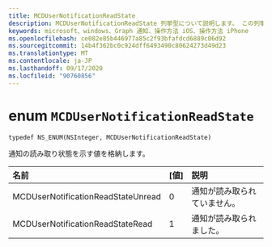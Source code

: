 ```yaml
---
title: MCDUserNotificationReadState
description: MCDUserNotificationReadState 列挙型について説明します。 この列挙には、通知の読み取り状態を記述する値が含まれます。
keywords: microsoft、windows、Graph 通知、操作方法 iOS、操作方法 iPhone
ms.openlocfilehash: ce082e85b446977a85c2f93bfafdcd6889c06d92
ms.sourcegitcommit: 14b4f362bc0c924dff6493490c80624273d49d23
ms.translationtype: MT
ms.contentlocale: ja-JP
ms.lasthandoff: 09/17/2020
ms.locfileid: "90760856"
---
```

# <a name="enum-mcdusernotificationreadstate"></a>enum `MCDUserNotificationReadState`

```
typedef NS_ENUM(NSInteger, MCDUserNotificationReadState)
```

通知の読み取り状態を示す値を格納します。

|名前 | [値] | 説明 |
|:-- |:-- |:-- |
|   MCDUserNotificationReadStateUnread |0| 通知が読み取られていません。 |
|   MCDUserNotificationReadStateRead | 1| 通知が読み取られました。|